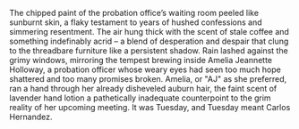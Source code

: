 The chipped paint of the probation office’s waiting room peeled like sunburnt skin, a flaky testament to years of hushed confessions and simmering resentment.  The air hung thick with the scent of stale coffee and something indefinably acrid – a blend of desperation and despair that clung to the threadbare furniture like a persistent shadow.  Rain lashed against the grimy windows, mirroring the tempest brewing inside Amelia Jeannette Holloway, a probation officer whose weary eyes had seen too much hope shattered and too many promises broken.  Amelia, or "AJ" as she preferred, ran a hand through her already disheveled auburn hair, the faint scent of lavender hand lotion a pathetically inadequate counterpoint to the grim reality of her upcoming meeting.  It was Tuesday, and Tuesday meant Carlos Hernandez.
